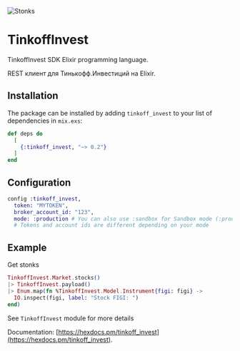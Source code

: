 ![Stonks](https://i.imgur.com/xkNPyqU.jpg)

# TinkoffInvest

TinkoffInvest SDK Elixir programming language.

REST клиент для Тинькофф.Инвестиций на Elixir.

## Installation

The package can be installed
by adding `tinkoff_invest` to your list of dependencies in `mix.exs`:

```elixir
def deps do
  [
    {:tinkoff_invest, "~> 0.2"}
  ]
end
```

## Configuration

```elixir
config :tinkoff_invest, 
  token: "MYTOKEN",
  broker_account_id: "123",
  mode: :production # You can also use :sandbox for Sandbox mode (:production by default)
  # Tokens and account ids are different depending on your mode
```

## Example

Get stonks

```elixir
TinkoffInvest.Market.stocks() 
|> TinkoffInvest.payload() 
|> Enum.map(fn %TinkoffInvest.Model.Instrument{figi: figi} -> 
  IO.inspect(figi, label: "Stock FIGI: ") 
end)
```

See `TinkoffInvest` module for more details

Documentation: [https://hexdocs.pm/tinkoff_invest](https://hexdocs.pm/tinkoff_invest).


